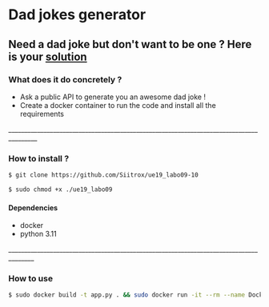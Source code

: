 <h1>Dad jokes generator</h1>
<h2>Need a dad joke but don't want to be one ? Here is your <u>solution</u></h2>

<h3>What does it do concretely ?</h3>
<ul>
    <li>Ask a public API to generate you an awesome dad joke !</li>
    <li>Create a docker container to run the code and install all the requirements</li>
</ul>
_______________________________________________________________________________________
<h3>How to install ?</h3>

```bash 
$ git clone https://github.com/Siitrox/ue19_labo09-10
```
```bash
$ sudo chmod +x ./ue19_labo09
```

<h4>Dependencies</h4>
<ul>
    <li>docker</li>
    <li>python 3.11</li>
</ul>
______________________________________________________________________________________
<h3>How to use</h3>

```bash
$ sudo docker build -t app.py . && sudo docker run -it --rm --name Dockerfile app.py
```